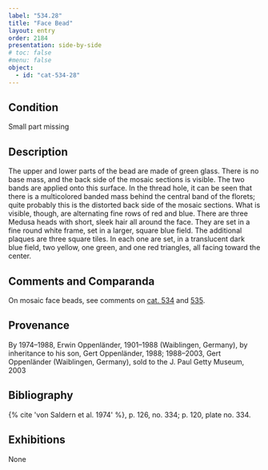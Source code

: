 ```yaml
---
label: "534.28"
title: "Face Bead"
layout: entry
order: 2184
presentation: side-by-side
# toc: false
#menu: false 
object:
  - id: "cat-534-28"
---
```


## Condition

Small part missing

## Description

The upper and lower parts of the bead are made of green glass. There is no base mass, and the back side of the mosaic sections is visible. The two bands are applied onto this surface. In the thread hole, it can be seen that there is a multicolored banded mass behind the central band of the florets; quite probably this is the distorted back side of the mosaic sections. What is visible, though, are alternating fine rows of red and blue. There are three Medusa heads with short, sleek hair all around the face. They are set in a fine round white frame, set in a larger, square blue field. The additional plaques are three square tiles. In each one are set, in a translucent dark blue field, two yellow, one green, and one red triangles, all facing toward the center.

## Comments and Comparanda

On mosaic face beads, see comments on [cat. 534](/catalogue/cat-534) and [535](/catalogue/cat-535).

## Provenance

By 1974–1988, Erwin Oppenländer, 1901–1988 (Waiblingen, Germany), by inheritance to his son, Gert Oppenländer, 1988; 1988–2003, Gert Oppenländer (Waiblingen, Germany), sold to the J. Paul Getty Museum, 2003

## Bibliography

{% cite 'von Saldern et al. 1974' %}, p. 126, no. 334; p. 120, plate no. 334.

## Exhibitions

None